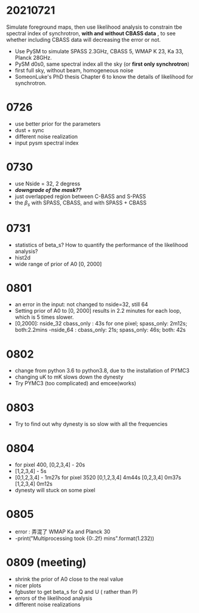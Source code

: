 
# 20210721
Simulate foreground maps, then use likelihood analysis to constrain tbe spectral index of synchrotron, **with and without CBASS data** , to see whether including CBASS data will decreasing the error or not. 
- Use PySM to simulate SPASS 2.3GHz, CBASS 5, WMAP K 23, Ka 33, Planck 28GHz.
- PySM d0s0, same spectral index all the sky (or **first only synchrotron**)
- first full sky, without beam, homogeneous noise
- SomeonLuke's PhD thesis  Chapter 6 to know the details of likelihood for synchrotron. 

# 0726 
- use better prior for the parameters
- dust + sync
- different noise realization
- input pysm spectral index

# 0730
- use Nside = 32, 2 degress
- ***downgrade of the mask??***
- just overlapped region between C-BASS and S-PASS
-  the $\beta_s$ with SPASS, CBASS, and with SPASS + CBASS
# 0731
- statistics of beta_s? How to quantify the performance of the likelihood analysis?
- hist2d
- wide range of prior of A0 [0, 2000]
# 0801
- an error in the input: not changed to nside=32, still 64
- Setting prior of A0 to [0, 2000] results in 2.2 minutes for each loop, which is 5 times  slower.
- [0,2000]: nside_32 cbass_only : 43s for one pixel; spass_only: 2m12s; both:2.2mins
-nside_64 : cbass_only: 21s; spass_only: 46s; both: 42s

# 0802
- change from python 3.6 to python3.8, due to the installation of PYMC3
- changing uK to mK slows down the dynesty
-  Try PYMC3 (too complicated) and emcee(works)

# 0803
- Try to find out why dynesty is so slow with all the frequencies 

# 0804
- for pixel 400, [0,2,3,4] - 20s
- [1,2,3,4] - 5s
- [0,1,2,3,4] - 1m27s
for pixel 3520 [0,1,2,3,4] 4m44s
[0,2,3,4] 0m37s
[1,2,3,4] 0m12s
- dynesty will stuck on some pixel

# 0805
- error : 弄混了 WMAP Ka and Planck 30
- -print("Multiprocessing took {0:.2f} mins".format(1.232))

# 0809 (meeting)
- shrink the prior of A0 close to the real value 
- nicer plots
- fgbuster to get beta_s for Q and U ( rather than P)
- errors of the likelihood analysis
- different noise realizations  
<!--stackedit_data:
eyJoaXN0b3J5IjpbLTM3MTI5MTkwLC0xOTU2NjI5ODk4XX0=
-->